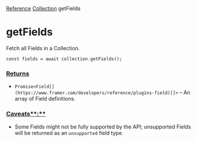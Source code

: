 [Reference](https://www.framer.com/developers/reference)
[Collection](https://www.framer.com/developers/reference/plugins-collection)
getFields
# getFields
Fetch all Fields in a Collection.
```
const fields = await collection.getFields();
```

### [Returns](https://www.framer.com/developers/reference/plugins-collection-get-fields#returns)
  * `Promise<Field[](https://www.framer.com/developers/reference/plugins-field)[]>` – An array of Field definitions.


### [Caveats**:**](https://www.framer.com/developers/reference/plugins-collection-get-fields#caveats)
  * Some Fields might not be fully supported by the API; unsupported Fields will be returned as an `unsupported` field type.


